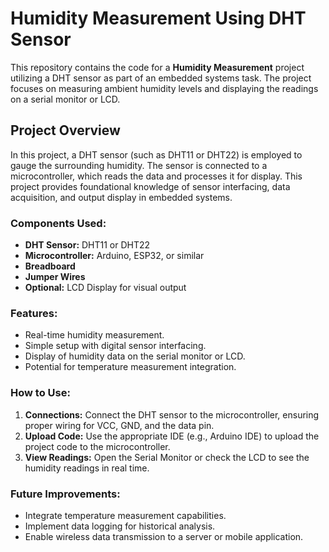 # Humidity Measurement Using DHT Sensor

This repository contains the code for a **Humidity Measurement** project utilizing a DHT sensor as part of an embedded systems task. The project focuses on measuring ambient humidity levels and displaying the readings on a serial monitor or LCD.

## Project Overview

In this project, a DHT sensor (such as DHT11 or DHT22) is employed to gauge the surrounding humidity. The sensor is connected to a microcontroller, which reads the data and processes it for display. This project provides foundational knowledge of sensor interfacing, data acquisition, and output display in embedded systems.

### Components Used:
- **DHT Sensor:** DHT11 or DHT22
- **Microcontroller:** Arduino, ESP32, or similar
- **Breadboard**
- **Jumper Wires**
- **Optional:** LCD Display for visual output

### Features:
- Real-time humidity measurement.
- Simple setup with digital sensor interfacing.
- Display of humidity data on the serial monitor or LCD.
- Potential for temperature measurement integration.

### How to Use:
1. **Connections:** Connect the DHT sensor to the microcontroller, ensuring proper wiring for VCC, GND, and the data pin.
2. **Upload Code:** Use the appropriate IDE (e.g., Arduino IDE) to upload the project code to the microcontroller.
3. **View Readings:** Open the Serial Monitor or check the LCD to see the humidity readings in real time.

### Future Improvements:
- Integrate temperature measurement capabilities.
- Implement data logging for historical analysis.
- Enable wireless data transmission to a server or mobile application.
